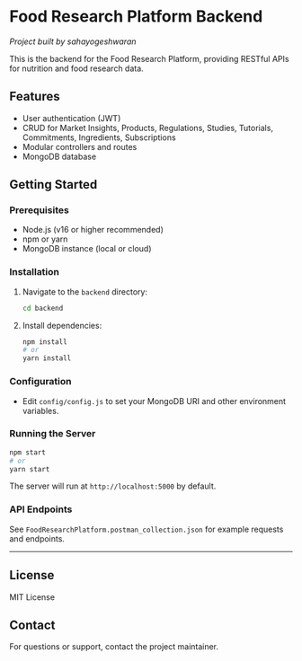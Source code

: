 # Food Research Platform Backend

*Project built by sahayogeshwaran*

This is the backend for the Food Research Platform, providing RESTful APIs for nutrition and food research data.

## Features
- User authentication (JWT)
- CRUD for Market Insights, Products, Regulations, Studies, Tutorials, Commitments, Ingredients, Subscriptions
- Modular controllers and routes
- MongoDB database

## Getting Started

### Prerequisites
- Node.js (v16 or higher recommended)
- npm or yarn
- MongoDB instance (local or cloud)

### Installation
1. Navigate to the `backend` directory:
   ```sh
   cd backend
   ```
2. Install dependencies:
   ```sh
   npm install
   # or
   yarn install
   ```

### Configuration
- Edit `config/config.js` to set your MongoDB URI and other environment variables.

### Running the Server
```sh
npm start
# or
yarn start
```
The server will run at `http://localhost:5000` by default.

### API Endpoints
See `FoodResearchPlatform.postman_collection.json` for example requests and endpoints.

---

## License
MIT License

## Contact
For questions or support, contact the project maintainer.
